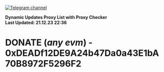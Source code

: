 [![Telegram channel](https://img.shields.io/endpoint?url=https://runkit.io/damiankrawczyk/telegram-badge/branches/master?url=https://t.me/n4z4v0d)](https://t.me/n4z4v0d) 

**Dynamic Updates Proxy List with Proxy Checker**  
**Last Updated: 21.12.23 22:36**

# DONATE (_any evm_) - 0xDEADf12DE9A24b47Da0a43E1bA70B8972F5296F2
